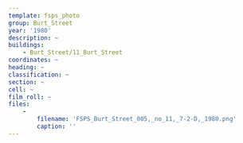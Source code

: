 ```yaml
---
template: fsps_photo
group: Burt_Street
year: '1980'
description: ~
buildings:
    - Burt_Street/11_Burt_Street
coordinates: ~
heading: ~
classification: ~
section: ~
cell: ~
film_roll: ~
files:
    -
        filename: 'FSPS_Burt_Street_005,_no_11,_7-2-D,_1980.png'
        caption: ''
---
```

